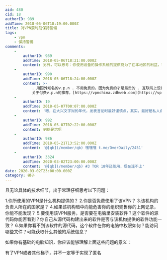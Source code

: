 ```yaml
---
aid: 480
cid: 18
authorID: 989
addTime: 2018-05-06T18:19:00.000Z
title: 对VPN要时刻保持警惕
tags:
    - vpn
    - 保持警惕
comments:
    -
        authorID: 989
        addTime: 2018-05-06T18:21:00.000Z
        content: 另外，可以思考：你使用设备的操作系统的提供商为了在本地区的利益，有没有可能或前科向你所在地区的政府提供用户数据？（针对，但不限于苹果）
    -
        authorID: 990
        addTime: 2018-05-06T18:24:00.000Z
        content: >-
            . 用国外知名的v.p.n . 不用免费的，因为免费的才是最贵的 . 互联网上没有绝对的匿名
            关于付费v.p.n的推荐，[https://vpnchina.zdhweb.com](https://vpnchina.zdhweb.com)
    -
        authorID: 19
        addTime: 2018-05-07T00:07:00.000Z
        content: '嗯，在大兴文字狱的年代，发表言论时最好谨慎点，其实，最好是私人自己搭vpn出去后再tor访问网站。。。:D'
    -
        authorID: 992
        addTime: 2018-05-07T02:22:00.000Z
        content: 到处是坑啊
    -
        authorID: 986
        addTime: 2018-05-21T13:52:00.000Z
        content: '@[qb](/member/qb) 嘿嘿嘿 t.me/OverDaily/2451'
    -
        authorID: 3324
        addTime: 2020-03-02T23:00:00.000Z
        content: '@[qb](/member/qb) #3 TOR 18年还能用，现在连不上'
date: 2020-03-02T23:00:00.000Z
category: 梯子
---
```


且无论具体的技术细节，出于常理仔细思考以下问题：

1.你所使用的VPN是什么机构提供的？ 2.你是否免费使用了该VPN？ 3.该机构的负责人所在的国家是？ 4.如果该机构暗中向能危害你的组织兜售你的上网记录，你能不能发现？ 5.要使用该VPN服务，是否要在电脑里安装软件？这个软件的源代码你能否看到？你自己从源代码构建出来的软件是否与该机构提供的软件功能一致？ 6.如果你看不到该软件的源代码，这个软件在你的电脑中权限如何？能访问哪些文件？可能获取什么其他的系统信息？

如果你有基础的电脑知识，你应该能够理解上面这些问题的意义：

有了VPN或者其他梯子，并不一定等于实现了匿名
